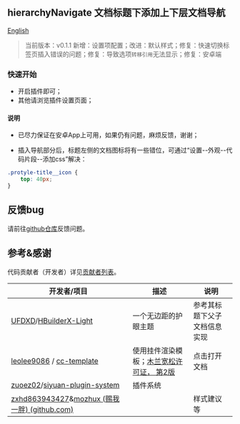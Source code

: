 ## hierarchyNavigate 文档标题下添加上下层文档导航

[English](https://github.com/OpaqueGlass/syplugin-my-plugin-collection/blob/main/hierarchyNavigate/README_english.md)

> 当前版本：v0.1.1 新增：设置项配置；改进：默认样式；修复：快速切换标签页插入错误的问题；修复：导致选项`转移引用`无法显示；修复：安卓端

### 快速开始

- 开启插件即可；
- 其他请浏览插件设置页面；

#### 说明

- 已尽力保证在安卓App上可用，如果仍有问题，麻烦反馈，谢谢；



- 插入导航部分后，标题左侧的文档图标将有一些错位，可通过“设置--外观--代码片段--添加css”解决：

```css
.protyle-title__icon {
    top: 40px;
}
```



## 反馈bug

请前往[github仓库](https://github.com/OpaqueGlass/syplugin-my-plugin-collection)反馈问题。

## 参考&感谢

代码贡献者（开发者）详见[贡献者列表](https://github.com/OpaqueGlass/syplugin-my-plugin-collection/graphs/contributors)。

| 开发者/项目                                                  | 描述                                                         | 说明                         |
| ------------------------------------------------------------ | ------------------------------------------------------------ | ---------------------------- |
| [UFDXD](https://github.com/UFDXD)/[HBuilderX-Light](https://github.com/UFDXD/HBuilderX-Light) | 一个无边距的护眼主题                                         | 参考其标题下父子文档信息实现 |
| [leolee9086](https://github.com/leolee9086) / [cc-template](https://github.com/leolee9086/cc-template) | 使用挂件渲染模板；[木兰宽松许可证， 第2版](https://github.com/leolee9086/cc-template/blob/main/LICENSE) | 点击打开文档                 |
| [zuoez02](https://github.com/zuoez02)/[siyuan-plugin-system](https://github.com/zuoez02/siyuan-plugin-system) | 插件系统                                                     |                              |
| [zxhd863943427](https://github.com/zxhd863943427)&[mozhux (赐我一胖) (github.com)](https://github.com/mozhux) |                                                              | 样式建议等                   |
